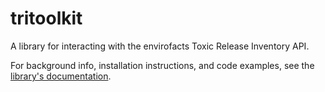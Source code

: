 # tritoolkit
A library for interacting with the envirofacts Toxic Release Inventory API.

For background info, installation instructions, and code examples, see the [library's documentation](https://renae-r.github.io/tritoolkit/index.html).
